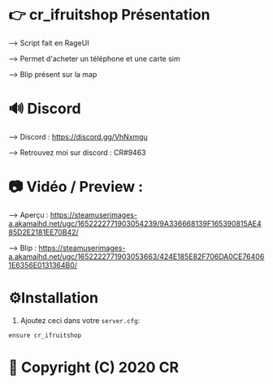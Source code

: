 # 👉 cr_ifruitshop Présentation

--> Script fait en RageUI

--> Permet d'acheter un téléphone et une carte sim

--> Blip présent sur la map

# 🔊 Discord

--> Discord : https://discord.gg/VhNxmgu

--> Retrouvez moi sur discord : CR#9463

# 📷 Vidéo / Preview :

--> Aperçu : https://steamuserimages-a.akamaihd.net/ugc/1652222771903054239/9A336668139F165390815AE485D2E2181EE70B42/

--> Blip : https://steamuserimages-a.akamaihd.net/ugc/1652222771903053663/424E185E82F706DA0CE764061E6356E0131364B0/

# ⚙️Installation

1. Ajoutez ceci dans votre `server.cfg`:

```ensure cr_ifruitshop```

# 🔖 Copyright (C) 2020 CR
